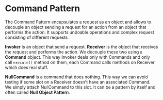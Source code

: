 Command Pattern
===============

The Command Pattern encapsulates a request as an object and allows to decouple an object sending a request for an action from an object that performs the action. It supports undoable operations and complex request consisting of different requests.

**Invoker** is an object that send a request. **Receiver** is the object that receives the request and performs the action. We decouple these two using a **Command** object. This way Invoker deals only with Commands and only call `execute()` method on them, each Command calls methods on Receiver which does real stuff.

**NullCommand** is a command that does nothing. This way we can avoid testing if some slot on a Receiver doesn't have an associated Command. We simply attach NullCommand to this slot. It can be a pattern by itself and often called **Null Object Pattern**.